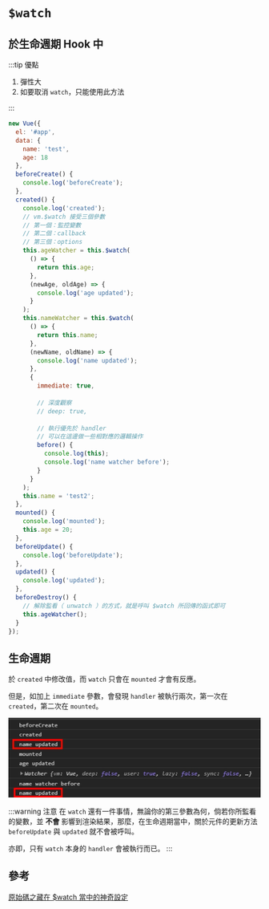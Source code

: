 # `$watch`

## 於生命週期 Hook 中

:::tip 優點

1.  彈性大
1.  如要取消 `watch`，只能使用此方法

:::

```js
new Vue({
  el: '#app',
  data: {
    name: 'test',
    age: 18
  },
  beforeCreate() {
    console.log('beforeCreate');
  },
  created() {
    console.log('created');
    // vm.$watch 接受三個參數
    // 第一個：監控變數
    // 第二個：callback
    // 第三個：options
    this.ageWatcher = this.$watch(
      () => {
        return this.age;
      },
      (newAge, oldAge) => {
        console.log('age updated');
      }
    );
    this.nameWatcher = this.$watch(
      () => {
        return this.name;
      },
      (newName, oldName) => {
        console.log('name updated');
      },
      {
        immediate: true,

        // 深度觀察
        // deep: true,

        // 執行優先於 handler
        // 可以在這邊做一些相對應的邏輯操作
        before() {
          console.log(this);
          console.log('name watcher before');
        }
      }
    );
    this.name = 'test2';
  },
  mounted() {
    console.log('mounted');
    this.age = 20;
  },
  beforeUpdate() {
    console.log('beforeUpdate');
  },
  updated() {
    console.log('updated');
  },
  beforeDestroy() {
    // 解除監看（ unwatch ）的方式，就是呼叫 $watch 所回傳的函式即可
    this.ageWatcher();
  }
});
```

## 生命週期

於 `created` 中修改值，而 `watch` 只會在 `mounted` 才會有反應。

但是，如加上 `immediate` 參數，會發現 `handler` 被執行兩次，第一次在 `created`，第二次在 `mounted`。

![immediate](./immediate.jpg)

:::warning 注意
在 `watch` 還有一件事情，無論你的第三參數為何，倘若你所監看的變數，並 **不會** 影響到渲染結果，那麼，在生命週期當中，關於元件的更新方法 `beforeUpdate` 與 `updated` 就不會被呼叫。

亦即，只有 `watch` 本身的 `handler` 會被執行而已。
:::

## 參考

[原始碼之藏在 \$watch 當中的神奇設定](https://ithelp.ithome.com.tw/articles/10216461)
